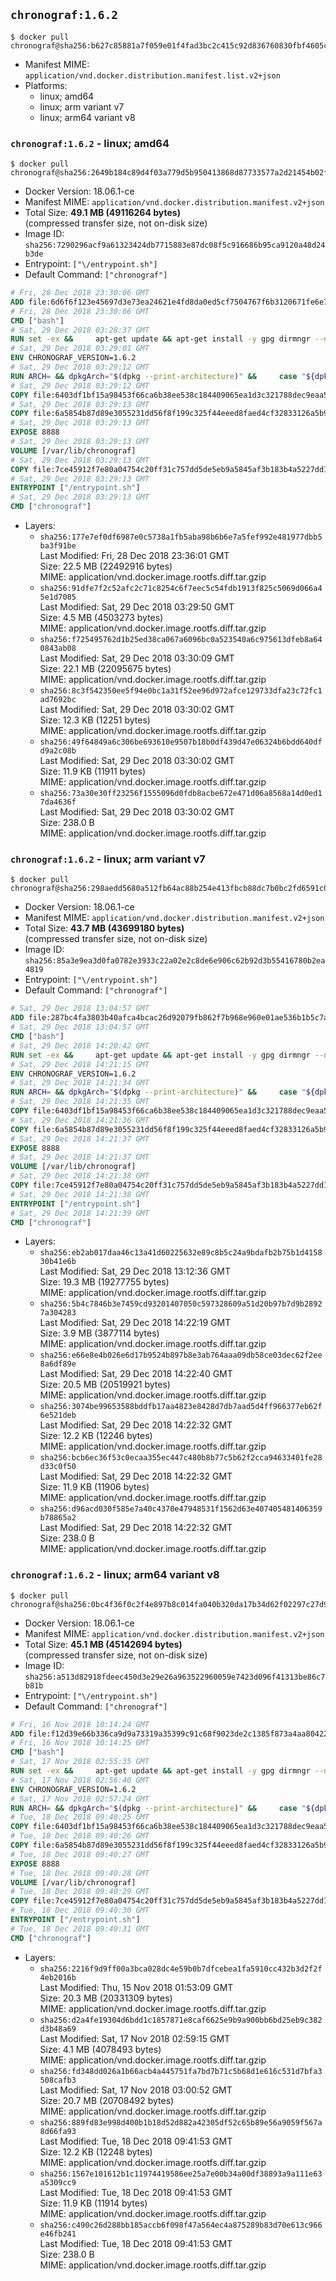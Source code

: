 ## `chronograf:1.6.2`

```console
$ docker pull chronograf@sha256:b627c85881a7f059e01f4fad3bc2c415c92d836760830fbf4605c4382abc6332
```

-	Manifest MIME: `application/vnd.docker.distribution.manifest.list.v2+json`
-	Platforms:
	-	linux; amd64
	-	linux; arm variant v7
	-	linux; arm64 variant v8

### `chronograf:1.6.2` - linux; amd64

```console
$ docker pull chronograf@sha256:2649b184c89d4f03a779d5b950413868d87733577a2d21454b02f9e25b89da34
```

-	Docker Version: 18.06.1-ce
-	Manifest MIME: `application/vnd.docker.distribution.manifest.v2+json`
-	Total Size: **49.1 MB (49116264 bytes)**  
	(compressed transfer size, not on-disk size)
-	Image ID: `sha256:7290296acf9a61323424db7715883e87dc08f5c916686b95ca9120a48d24b3de`
-	Entrypoint: `["\/entrypoint.sh"]`
-	Default Command: `["chronograf"]`

```dockerfile
# Fri, 28 Dec 2018 23:30:06 GMT
ADD file:6d6f6f123e45697d3e73ea24621e4fd8da0ed5cf7504767f6b3120671fe6e7d1 in / 
# Fri, 28 Dec 2018 23:30:06 GMT
CMD ["bash"]
# Sat, 29 Dec 2018 03:28:37 GMT
RUN set -ex &&     apt-get update && apt-get install -y gpg dirmngr --no-install-recommends &&     rm -rf /var/lib/apt/lists/* &&     for key in         05CE15085FC09D18E99EFB22684A14CF2582E0C5 ;     do         gpg --keyserver ha.pool.sks-keyservers.net --recv-keys "$key" ||         gpg --keyserver pgp.mit.edu --recv-keys "$key" ||         gpg --keyserver keyserver.pgp.com --recv-keys "$key" ;     done
# Sat, 29 Dec 2018 03:29:01 GMT
ENV CHRONOGRAF_VERSION=1.6.2
# Sat, 29 Dec 2018 03:29:12 GMT
RUN ARCH= && dpkgArch="$(dpkg --print-architecture)" &&     case "${dpkgArch##*-}" in       amd64) ARCH='amd64';;       arm64) ARCH='arm64';;       armhf) ARCH='armhf';;       armel) ARCH='armel';;       *)     echo "Unsupported architecture: ${dpkgArch}"; exit 1;;     esac &&     set -x &&     apt-get update && apt-get install -y ca-certificates curl --no-install-recommends &&     rm -rf /var/lib/apt/lists/* &&     curl -SLO "https://dl.influxdata.com/chronograf/releases/chronograf_${CHRONOGRAF_VERSION}_${ARCH}.deb.asc" &&     curl -SLO "https://dl.influxdata.com/chronograf/releases/chronograf_${CHRONOGRAF_VERSION}_${ARCH}.deb" &&     gpg --batch --verify chronograf_${CHRONOGRAF_VERSION}_${ARCH}.deb.asc chronograf_${CHRONOGRAF_VERSION}_${ARCH}.deb &&     dpkg -i chronograf_${CHRONOGRAF_VERSION}_${ARCH}.deb &&     rm -f chronograf_${CHRONOGRAF_VERSION}_${ARCH}.deb* &&     apt-get purge -y --auto-remove $buildDeps
# Sat, 29 Dec 2018 03:29:12 GMT
COPY file:6403df1bf15a98453f66ca6b38ee538c184409065ea1d3c321788dec9eaa5c77 in /usr/share/chronograf/LICENSE 
# Sat, 29 Dec 2018 03:29:13 GMT
COPY file:6a5854b87d89e3055231dd56f8f199c325f44eeed8faed4cf32833126a5b9cd9 in /usr/share/chronograf/agpl-3.0.md 
# Sat, 29 Dec 2018 03:29:13 GMT
EXPOSE 8888
# Sat, 29 Dec 2018 03:29:13 GMT
VOLUME [/var/lib/chronograf]
# Sat, 29 Dec 2018 03:29:13 GMT
COPY file:7ce45912f7e80a04754c20ff31c757dd5de5eb9a5845af3b183b4a5227dd1c1e in /entrypoint.sh 
# Sat, 29 Dec 2018 03:29:13 GMT
ENTRYPOINT ["/entrypoint.sh"]
# Sat, 29 Dec 2018 03:29:13 GMT
CMD ["chronograf"]
```

-	Layers:
	-	`sha256:177e7ef0df6987e0c5738a1fb5aba98b6b6e7a5fef992e481977dbb5ba3f91be`  
		Last Modified: Fri, 28 Dec 2018 23:36:01 GMT  
		Size: 22.5 MB (22492916 bytes)  
		MIME: application/vnd.docker.image.rootfs.diff.tar.gzip
	-	`sha256:91dfe7f2c52afc2c71c8254c6f7eec5c54fdb1913f825c5069d066a45e1d7085`  
		Last Modified: Sat, 29 Dec 2018 03:29:50 GMT  
		Size: 4.5 MB (4503273 bytes)  
		MIME: application/vnd.docker.image.rootfs.diff.tar.gzip
	-	`sha256:f725495762d1b25ed38ca067a6096bc0a523540a6c975613dfeb8a640843ab08`  
		Last Modified: Sat, 29 Dec 2018 03:30:09 GMT  
		Size: 22.1 MB (22095675 bytes)  
		MIME: application/vnd.docker.image.rootfs.diff.tar.gzip
	-	`sha256:8c3f542350ee5f94e0bc1a31f52ee96d972afce129733dfa23c72fc1ad7692bc`  
		Last Modified: Sat, 29 Dec 2018 03:30:02 GMT  
		Size: 12.3 KB (12251 bytes)  
		MIME: application/vnd.docker.image.rootfs.diff.tar.gzip
	-	`sha256:49f64849a6c306be693610e9507b18b0df439d47e06324b6bdd640dfd9a2c08b`  
		Last Modified: Sat, 29 Dec 2018 03:30:02 GMT  
		Size: 11.9 KB (11911 bytes)  
		MIME: application/vnd.docker.image.rootfs.diff.tar.gzip
	-	`sha256:73a30e30ff23256f1555096d0fdb8acbe672e471d06a8568a14d0ed17da4636f`  
		Last Modified: Sat, 29 Dec 2018 03:30:02 GMT  
		Size: 238.0 B  
		MIME: application/vnd.docker.image.rootfs.diff.tar.gzip

### `chronograf:1.6.2` - linux; arm variant v7

```console
$ docker pull chronograf@sha256:298aedd5680a512fb64ac88b254e413fbcb88dc7b0bc2fd6591c0dc5a184c5af
```

-	Docker Version: 18.06.1-ce
-	Manifest MIME: `application/vnd.docker.distribution.manifest.v2+json`
-	Total Size: **43.7 MB (43699180 bytes)**  
	(compressed transfer size, not on-disk size)
-	Image ID: `sha256:85a3e9ea3d0fa0782e3933c22a02e2c8de6e906c62b92d3b55416780b2ea4819`
-	Entrypoint: `["\/entrypoint.sh"]`
-	Default Command: `["chronograf"]`

```dockerfile
# Sat, 29 Dec 2018 13:04:57 GMT
ADD file:287bc4fa3803b40afca4bcac26d92079fb862f7b968e960e01ae536b1b5c7aea in / 
# Sat, 29 Dec 2018 13:04:57 GMT
CMD ["bash"]
# Sat, 29 Dec 2018 14:20:42 GMT
RUN set -ex &&     apt-get update && apt-get install -y gpg dirmngr --no-install-recommends &&     rm -rf /var/lib/apt/lists/* &&     for key in         05CE15085FC09D18E99EFB22684A14CF2582E0C5 ;     do         gpg --keyserver ha.pool.sks-keyservers.net --recv-keys "$key" ||         gpg --keyserver pgp.mit.edu --recv-keys "$key" ||         gpg --keyserver keyserver.pgp.com --recv-keys "$key" ;     done
# Sat, 29 Dec 2018 14:21:15 GMT
ENV CHRONOGRAF_VERSION=1.6.2
# Sat, 29 Dec 2018 14:21:34 GMT
RUN ARCH= && dpkgArch="$(dpkg --print-architecture)" &&     case "${dpkgArch##*-}" in       amd64) ARCH='amd64';;       arm64) ARCH='arm64';;       armhf) ARCH='armhf';;       armel) ARCH='armel';;       *)     echo "Unsupported architecture: ${dpkgArch}"; exit 1;;     esac &&     set -x &&     apt-get update && apt-get install -y ca-certificates curl --no-install-recommends &&     rm -rf /var/lib/apt/lists/* &&     curl -SLO "https://dl.influxdata.com/chronograf/releases/chronograf_${CHRONOGRAF_VERSION}_${ARCH}.deb.asc" &&     curl -SLO "https://dl.influxdata.com/chronograf/releases/chronograf_${CHRONOGRAF_VERSION}_${ARCH}.deb" &&     gpg --batch --verify chronograf_${CHRONOGRAF_VERSION}_${ARCH}.deb.asc chronograf_${CHRONOGRAF_VERSION}_${ARCH}.deb &&     dpkg -i chronograf_${CHRONOGRAF_VERSION}_${ARCH}.deb &&     rm -f chronograf_${CHRONOGRAF_VERSION}_${ARCH}.deb* &&     apt-get purge -y --auto-remove $buildDeps
# Sat, 29 Dec 2018 14:21:35 GMT
COPY file:6403df1bf15a98453f66ca6b38ee538c184409065ea1d3c321788dec9eaa5c77 in /usr/share/chronograf/LICENSE 
# Sat, 29 Dec 2018 14:21:36 GMT
COPY file:6a5854b87d89e3055231dd56f8f199c325f44eeed8faed4cf32833126a5b9cd9 in /usr/share/chronograf/agpl-3.0.md 
# Sat, 29 Dec 2018 14:21:37 GMT
EXPOSE 8888
# Sat, 29 Dec 2018 14:21:37 GMT
VOLUME [/var/lib/chronograf]
# Sat, 29 Dec 2018 14:21:38 GMT
COPY file:7ce45912f7e80a04754c20ff31c757dd5de5eb9a5845af3b183b4a5227dd1c1e in /entrypoint.sh 
# Sat, 29 Dec 2018 14:21:38 GMT
ENTRYPOINT ["/entrypoint.sh"]
# Sat, 29 Dec 2018 14:21:39 GMT
CMD ["chronograf"]
```

-	Layers:
	-	`sha256:eb2ab017daa46c13a41d60225632e89c8b5c24a9bdafb2b75b1d415830b41e6b`  
		Last Modified: Sat, 29 Dec 2018 13:12:36 GMT  
		Size: 19.3 MB (19277755 bytes)  
		MIME: application/vnd.docker.image.rootfs.diff.tar.gzip
	-	`sha256:5b4c7846b3e7459cd93201407050c597328609a51d20b97b7d9b28927a304283`  
		Last Modified: Sat, 29 Dec 2018 14:22:19 GMT  
		Size: 3.9 MB (3877114 bytes)  
		MIME: application/vnd.docker.image.rootfs.diff.tar.gzip
	-	`sha256:e66e8e4b026e6d17b9524b897b8e3ab764aaa09db58ce03dec62f2ee8a6df89e`  
		Last Modified: Sat, 29 Dec 2018 14:22:40 GMT  
		Size: 20.5 MB (20519921 bytes)  
		MIME: application/vnd.docker.image.rootfs.diff.tar.gzip
	-	`sha256:3074be99653588bddfb17aa4823e8428d7db7aad5d4ff966377eb62f6e521deb`  
		Last Modified: Sat, 29 Dec 2018 14:22:32 GMT  
		Size: 12.2 KB (12246 bytes)  
		MIME: application/vnd.docker.image.rootfs.diff.tar.gzip
	-	`sha256:bcb6ec36f53c0ecaa355ec447c480b8b77c5b62f2cca94633401fe28d33c0f50`  
		Last Modified: Sat, 29 Dec 2018 14:22:32 GMT  
		Size: 11.9 KB (11906 bytes)  
		MIME: application/vnd.docker.image.rootfs.diff.tar.gzip
	-	`sha256:d96acd030f585e7a40c4370e47948531f1562d63e407405481406359b78865a2`  
		Last Modified: Sat, 29 Dec 2018 14:22:32 GMT  
		Size: 238.0 B  
		MIME: application/vnd.docker.image.rootfs.diff.tar.gzip

### `chronograf:1.6.2` - linux; arm64 variant v8

```console
$ docker pull chronograf@sha256:0bc4f36f0c2f4e897b8c014fa040b320da17b34d62f02297c27d9a8c3d0d7bdd
```

-	Docker Version: 18.06.1-ce
-	Manifest MIME: `application/vnd.docker.distribution.manifest.v2+json`
-	Total Size: **45.1 MB (45142694 bytes)**  
	(compressed transfer size, not on-disk size)
-	Image ID: `sha256:a513d82918fdeec450d3e29e26a963522960059e7423d096f41313be86c7b81b`
-	Entrypoint: `["\/entrypoint.sh"]`
-	Default Command: `["chronograf"]`

```dockerfile
# Fri, 16 Nov 2018 10:14:24 GMT
ADD file:f12d39e66b336ca9d9a73319a35399c91c68f9023de2c1385f873a4aa804228b in / 
# Fri, 16 Nov 2018 10:14:25 GMT
CMD ["bash"]
# Sat, 17 Nov 2018 02:55:35 GMT
RUN set -ex &&     apt-get update && apt-get install -y gpg dirmngr --no-install-recommends &&     rm -rf /var/lib/apt/lists/* &&     for key in         05CE15085FC09D18E99EFB22684A14CF2582E0C5 ;     do         gpg --keyserver ha.pool.sks-keyservers.net --recv-keys "$key" ||         gpg --keyserver pgp.mit.edu --recv-keys "$key" ||         gpg --keyserver keyserver.pgp.com --recv-keys "$key" ;     done
# Sat, 17 Nov 2018 02:56:40 GMT
ENV CHRONOGRAF_VERSION=1.6.2
# Sat, 17 Nov 2018 02:57:24 GMT
RUN ARCH= && dpkgArch="$(dpkg --print-architecture)" &&     case "${dpkgArch##*-}" in       amd64) ARCH='amd64';;       arm64) ARCH='arm64';;       armhf) ARCH='armhf';;       armel) ARCH='armel';;       *)     echo "Unsupported architecture: ${dpkgArch}"; exit 1;;     esac &&     set -x &&     apt-get update && apt-get install -y ca-certificates curl --no-install-recommends &&     rm -rf /var/lib/apt/lists/* &&     curl -SLO "https://dl.influxdata.com/chronograf/releases/chronograf_${CHRONOGRAF_VERSION}_${ARCH}.deb.asc" &&     curl -SLO "https://dl.influxdata.com/chronograf/releases/chronograf_${CHRONOGRAF_VERSION}_${ARCH}.deb" &&     gpg --batch --verify chronograf_${CHRONOGRAF_VERSION}_${ARCH}.deb.asc chronograf_${CHRONOGRAF_VERSION}_${ARCH}.deb &&     dpkg -i chronograf_${CHRONOGRAF_VERSION}_${ARCH}.deb &&     rm -f chronograf_${CHRONOGRAF_VERSION}_${ARCH}.deb* &&     apt-get purge -y --auto-remove $buildDeps
# Tue, 18 Dec 2018 09:40:25 GMT
COPY file:6403df1bf15a98453f66ca6b38ee538c184409065ea1d3c321788dec9eaa5c77 in /usr/share/chronograf/LICENSE 
# Tue, 18 Dec 2018 09:40:26 GMT
COPY file:6a5854b87d89e3055231dd56f8f199c325f44eeed8faed4cf32833126a5b9cd9 in /usr/share/chronograf/agpl-3.0.md 
# Tue, 18 Dec 2018 09:40:27 GMT
EXPOSE 8888
# Tue, 18 Dec 2018 09:40:28 GMT
VOLUME [/var/lib/chronograf]
# Tue, 18 Dec 2018 09:40:29 GMT
COPY file:7ce45912f7e80a04754c20ff31c757dd5de5eb9a5845af3b183b4a5227dd1c1e in /entrypoint.sh 
# Tue, 18 Dec 2018 09:40:30 GMT
ENTRYPOINT ["/entrypoint.sh"]
# Tue, 18 Dec 2018 09:40:31 GMT
CMD ["chronograf"]
```

-	Layers:
	-	`sha256:2216f9d9ff00a3bca028dc4e59b0b7dfcebea1fa5910cc432b3d2f2f4eb2016b`  
		Last Modified: Thu, 15 Nov 2018 01:53:09 GMT  
		Size: 20.3 MB (20331309 bytes)  
		MIME: application/vnd.docker.image.rootfs.diff.tar.gzip
	-	`sha256:d2a4fe19304d6bdd1c1857871e8caf6625e9b9a900bb6bd25eb9c382d3b48a69`  
		Last Modified: Sat, 17 Nov 2018 02:59:15 GMT  
		Size: 4.1 MB (4078493 bytes)  
		MIME: application/vnd.docker.image.rootfs.diff.tar.gzip
	-	`sha256:fd348dd026a1b66acb4a445751fa7bd7b71c5b68d1e616c531d7bfa3508cafb3`  
		Last Modified: Sat, 17 Nov 2018 03:00:52 GMT  
		Size: 20.7 MB (20708492 bytes)  
		MIME: application/vnd.docker.image.rootfs.diff.tar.gzip
	-	`sha256:889fd83e998d400b1b18d52d882a42305df52c65b89e56a9059f567a8d66fa93`  
		Last Modified: Tue, 18 Dec 2018 09:41:53 GMT  
		Size: 12.2 KB (12248 bytes)  
		MIME: application/vnd.docker.image.rootfs.diff.tar.gzip
	-	`sha256:1567e101612b1c11974419586ee25a7e00b34a00df38893a9a111e63a5309cc9`  
		Last Modified: Tue, 18 Dec 2018 09:41:53 GMT  
		Size: 11.9 KB (11914 bytes)  
		MIME: application/vnd.docker.image.rootfs.diff.tar.gzip
	-	`sha256:c490c26d288bb185accb6f098f47a564ec4a875289b83d70e613c966e46fb241`  
		Last Modified: Tue, 18 Dec 2018 09:41:53 GMT  
		Size: 238.0 B  
		MIME: application/vnd.docker.image.rootfs.diff.tar.gzip
